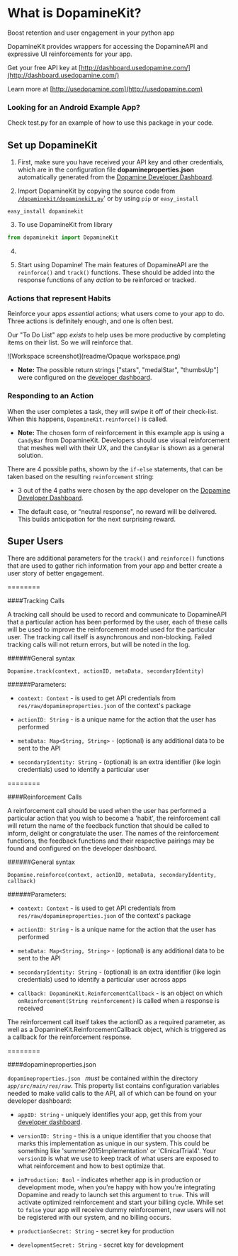 # What is DopamineKit?
Boost retention and user engagement in your python app

DopamineKit provides wrappers for accessing the DopamineAPI and expressive UI reinforcements for your app.

Get your free API key at [http://dashboard.usedopamine.com/](http://dashboard.usedopamine.com/)

Learn more at [http://usedopamine.com](http://usedopamine.com)

### Looking for an Android Example App?

Check test.py for an example of how to use this package in your code.

## Set up DopamineKit

  1. First, make sure you have received your API key and other credentials, which are in the configuration file __dopamineproperties.json__ automatically generated from the [Dopamine Developer Dashboard](http://dashboard.usedopamine.com). 

  2. Import DopamineKit by copying the source code from [`/dopaminekit/dopaminekit.py`](dopaminekit/dopaminekit.py)' or by using `pip` or `easy_install`
  ```
  easy_install dopaminekit
  ```

  3. To use DopamineKit from library

  ```python
  from dopaminekit import DopamineKit
  ```
    
  4. 
  
  5. Start using Dopamine! The main features of DopamineAPI are the `reinforce()` and `track()` functions. These should be added into the response functions of any _action_ to be reinforced or tracked.
  

### Actions that represent Habits

Reinforce your apps ​_essential_​ actions; what users come to your app to do. Three actions is definitely enough, and one is often best. 

Our "To Do List" app ​_exists_​ to help uses be more productive by completing items on their list. So we will reinforce that. 

![Workspace screenshot](readme/Opaque workspace.png)

 - __Note:__ The possible return strings ["stars", "medalStar", "thumbsUp"] were configured on the [developer dashboard](http://dashboard.usedopamine.com).

### Responding to an Action
When the user completes a task, they will swipe it off of their check-list. When this happens, `DopamineKit.reinforce()` is called. 

 - __Note:__ The chosen form of reinforcement in this example app is using a `CandyBar` from DopamineKit. Developers should use visual reinforcement that meshes well with their UX, and the `CandyBar` is shown as a general solution.

There are 4 possible paths, shown by the `if-else` statements, that can be taken based on the resulting `reinforcement` string:

 - 3 out of the 4 paths were chosen by the app developer on the [Dopamine Developer Dashboard](http://dashboard.usedopamine.com).

 - The default case, or “neutral response", no reward will be delivered. This builds anticipation for the next surprising reward.
  
  
## Super Users

There are additional parameters for the `track()` and `reinforce()` functions that are used to gather rich information from your app and better create a user story of better engagement.

========

####Tracking Calls

A tracking call should be used to record and communicate to DopamineAPI that a particular action has been performed by the user, each of these calls will be used to improve the reinforcement model used for the particular user. The tracking call itself is asynchronous and non-blocking. Failed tracking calls will not return errors, but will be noted in the log.

######General syntax

```
Dopamine.track(context, actionID, metaData, secondaryIdentity)
```

######Parameters:

 - `context: Context` - is used to get API credentials from `res/raw/dopamineproperties.json` of the context's package
 
 - `actionID: String` - is a unique name for the action that the user has performed

 - `metaData: Map<String, String>` - (optional) is any additional data to be sent to the API

 - `secondaryIdentity: String` - (optional) is an extra identifier (like login credentials) used to identify a particular user

========

####Reinforcement Calls

A reinforcement call should be used when the user has performed a particular action that you wish to become a 'habit', the reinforcement call will return the name of the feedback function that should be called to inform, delight or congratulate the user. The names of the reinforcement functions, the feedback functions and their respective pairings may be found and configured on the developer dashboard.

######General syntax

```
Dopamine.reinforce(context, actionID, metaData, secondaryIdentity, callback)
```

######Parameters:

 - `context: Context` - is used to get API credentials from `res/raw/dopamineproperties.json` of the context's package
 
 - `actionID: String` - is a unique name for the action that the user has performed

 - `metaData: Map<String, String>` - (optional) is any additional data to be sent to the API

 - `secondaryIdentity: String` - (optional) is an extra identifier (like login credentials) used to identify a particular user across apps

 - `callback: DopamineKit.ReinforcementCallback` - is an object on which `onReinforcement(String reinforcement)` is called when a response is received

The reinforcement call itself takes the actionID as a required parameter, as well as a DopamineKit.ReinforcementCallback object, which is triggered as a callback for the reinforcement response.

========

####dopamineproperties.json

`dopamineproperties.json ` _must_ be contained within the directory _`app/src/main/res/raw`_. This property list contains configuration variables needed to make valid calls to the API, all of which can be found on your developer dashboard:

 - `appID: String` - uniquely identifies your app, get this from your [developer dashboard](http://dev.usedopamine.com).

 - `versionID: String` -  this is a unique identifier that you choose that marks this implementation as unique in our system. This could be something like 'summer2015Implementation' or 'ClinicalTrial4'. Your `versionID` is what we use to keep track of what users are exposed to what reinforcement and how to best optimize that.

 - `inProduction: Bool` - indicates whether app is in production or development mode, when you're happy with how you're integrating Dopamine and ready to launch set this argument to `true`. This will activate optimized reinforcement and start your billing cycle. While set to `false` your app will receive dummy reinforcement, new users will not be registered with our system, and no billing occurs.

 - `productionSecret: String` - secret key for production

 - `developmentSecret: String` - secret key for development
